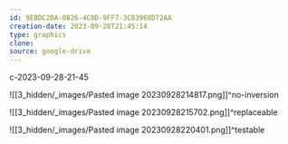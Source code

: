 ```yaml
---
id: 9EBDC2DA-0B26-4C0D-9FF7-3C83968D72AA
creation-date: 2023-09-28T21:45:14 
type: graphics
clone: 
source: google-drive
---
```

c-2023-09-28-21-45

![[3_hidden/_images/Pasted image 20230928214817.png]]^no-inversion

![[3_hidden/_images/Pasted image 20230928215702.png]]^replaceable

![[3_hidden/_images/Pasted image 20230928220401.png]]^testable